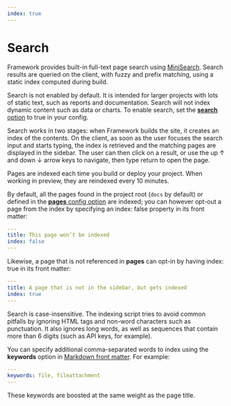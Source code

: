 ```yaml
---
index: true
---
```


# Search

Framework provides built-in full-text page search using [MiniSearch](https://lucaong.github.io/minisearch/). Search results are queried on the client, with fuzzy and prefix matching, using a static index computed during build.

<div class="tip">Search is not enabled by default. It is intended for larger projects with lots of static text, such as reports and documentation. Search will not index dynamic content such as data or charts. To enable search, set the <a href="./config#search"><b>search</b> option</a> to true in your config.</div>

Search works in two stages: when Framework builds the site, it creates an index of the contents. On the client, as soon as the user focuses the search input and starts typing, the index is retrieved and the matching pages are displayed in the sidebar. The user can then click on a result, or use the up ↑ and down ↓ arrow keys to navigate, then type return to open the page.

Pages are indexed each time you build or deploy your project. When working in preview, they are reindexed every 10 minutes.

By default, all the pages found in the project root (`docs` by default) or defined in the [**pages** config option](./config#pages) are indexed; you can however opt-out a page from the index by specifying an index: false property in its front matter:

```yaml
---
title: This page won’t be indexed
index: false
---
```

Likewise, a page that is not referenced in **pages** can opt-in by having index: true in its front matter:

```yaml
---
title: A page that is not in the sidebar, but gets indexed
index: true
---
```

Search is case-insensitive. The indexing script tries to avoid common pitfalls by ignoring HTML tags and non-word characters such as punctuation. It also ignores long words, as well as sequences that contain more than 6 digits (such as API keys, for example).

You can specify additional comma-separated words to index using the **keywords** option in [Markdown front matter](./markdown). For example:

```yaml
---
keywords: file, fileattachment
---
```

These keywords are boosted at the same weight as the page title.
